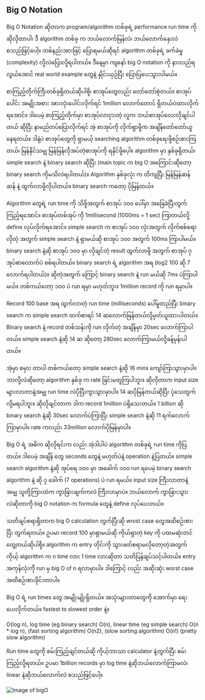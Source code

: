 ## Big O Notation

Big O Notation ဆိုတာက program/algorithm တစ်ခုရဲ့ performance run time ကိုဆိုလိုတာပါ၊ ဒီ algorithm တစ်ခု က ဘယ်လောက်မြန်လဲ၊ ဘယ်လောက်နှေးလဲစသည်ဖြင့်ပေါ့။ တစ်နည်းအားဖြင့် ပြောရမယ်ဆိုရင် algorithm တစ်ခုရဲ့ ခက်ခဲမှု (complexity) လို့လဲပြောလို့ရပါတယ်။ ဒီနေ့မှာ ကျနော် big O notation ကို နားလည်ရလွယ်အောင် real world example တွေနဲ့ နှိုင်းယှဉ်ပြီး ပြောပြပေးသွားပါမယ်။

စာကြည့်တိုက်ကြီးတစ်ခုရှိတယ်ဆိုပါစို့၊ စာအုပ်တွေလည်း တော်တော်စုံတယ်။ စာအုပ်ပေါင်း အမျိုးအစား အားလုံးပေါင်းလိုက်ရင် 1million လောက်တောင် ရှိတယ်ပဲထားလိုက်ရအောင်။ ဒါပေမဲ့ စာကြည့်တိုက်မှာ စာအုပ်လာငှားတဲ့ လူက ဘယ်စာအုပ်လေးလိုချင်ပါတယ် ဆိုပြီး နာမည်တပ်ပြောလိုက်ရင် အဲ့ စာအုပ်ကို လိုက်ရှာဖို့က အချိန်တော်တော်ယူနေရတယ်။ ဒါနဲ့ပဲ စာအုပ်တွေကို ရှာမယ့် searching algorithm တစ်ခုရေးဖို့စဉ်းစားကြတယ်၊ မြန်နိုင်သမျှ မြန်မြန်လိုအပ်တဲ့စာအုပ်ကို ရနိုင်ဖို့ပေ့ါ။ algorithm မှာ နှစ်ခုရှိတယ်၊ simple search နဲ့ binary search ဆိုပြီး (main topic က big O အကြောင်းဆိုတော့ binary search ကိုမသိလဲရပါတယ်)။
Algorithm နှစ်ခုလုံး က တိကျပြီး မြန်မြန်ဆန်ဆန် နဲ့ ထွက်လာဖို့လိုပါတယ်။ binary search ကတော့ ပိုမြန်တယ်။

Algorithm တွေရဲ့ run time ကို သိဖို့အတွက် စာအုပ် ၁၀၀ ပေါ်မှာ အခြေခံပြီးတွက်ကြည့်ရအောင်။ စာအုပ်တစ်အုပ် ကို 1millisecond (1000ms = 1 sec) ကြာတယ်လို့ define လုပ်လိုက်ရအောင်။ simple search က စာအုပ် ၁၀၀ လုံးအတွက် လိုက်စစ်စရာလိုတဲ့ အတွက် simple search နဲ့ ရှာမယ်ဆို စာအုပ် ၁၀၀ အတွက် 100ms ကြာပါမယ်။ binary search နဲ့ဆို စာအုပ် ၁၀၀ မှာ လိုချင်တဲ့ result ထွက်လာဖို့ အတွက် စာအုပ် ၇ အုပ်စာလောက်ပဲ စစ်ရပါတယ်။ binary search ရဲ့ algorithm အရ (log2 100 ဆို 7 လောက်ရပါတယ်)။ ဆိုတဲ့အတွက် ကြောင့် binary search နဲ့ run မယ်ဆို 7ms ပဲကြာပါမယ်။ တစ်ကယ်တော့ ၁၀၀ ပဲ run ရမှာ မဟုတ်ဘူး။ 1million record ကို run ရမှာပါ။

Record 100 base အရ ထွက်လာတဲ့ run time (milliseconds) ပေါ်မူတည်ပြီး binary search က simple search ထက်စာရင် 14 ဆလောက်မြန်တယ်လို့မှတ်ယူထားပါတယ်။ Binary search နဲ့ record တစ်သန်းကို run လိုက်တဲ့ အချိန်မှာ 20sec လောက်ကြာပါတယ်။ simple search နဲ့ဆို 14 ဆ ဆိုတော့ 280sec လောက်ကြာမယ်လို့ခန့်မှန်းပါတယ်။

အဲ့မှာ စမှား တာပါ  တစ်ကယ်တော့ simple search နဲ့ဆို 16 mins ကျော်ကြာသွားမှာပါ။ ဘာလို့လဲဆိုတော့ algorithm နှစ်ခု က rate ခြင်းမတူကြပါဘူး။ ဆိုလိုတာက input size များလာတာနဲ့အမျှ run time လဲပိုပြီးကွာသွားမှာပါ။ 14 ဆပိုမြန်တယ်ဆိုပြီး ပုံသေတွက်လို့မရပါဘူး။ ဆိုလိုချင်တာက ဒါက record 1million ပဲရှိသေးတယ်။ 1 billion ဆို binary search နဲ့ဆို 30sec လောက်ပဲကြာပြီး simple search နဲ့ဆို 11 ရက်လောက်ကြာမှာပါ။ rate ကလည်း 33million လောက်ပိုမြန်မှာပါ။

Big O ရဲ့ အဓိက ဆိုလိုရင်းက လည်း အဲ့ဒါပါပဲ algorithm တစ်ခုရဲ့ run time ကိုပြတယ်။ ဒါပေမဲ့ အချိန် တွေ seconds တွေနဲ့ မဟုတ်ပဲနဲ့ operation နဲ့ပြတယ်။ simple search algorithm နဲ့ဆို အုပ်ရေ ၁၀၀ မှာ အခေါက် ၁၀၀ run ရပေမဲ့ binary search algorithm နဲ့ ဆို ၇ ခေါက် (7 operations) ပဲ run ရမယ်။ input size ကြီးလာတာနဲ့ အမျှ သူတို့ကြားထဲက ကွာခြားချက်ကလဲ ကြီးလာမှာပဲ။ ဘယ်လောက် ကွာခြားသွားလဲဆိုတာကို big O notation က formula တွေနဲ့ define လုပ်ပေးတယ်။

သတိချပ်စရာရှိတာက big O calculation တွက်ပြီးဆို wrost case တွေအထိစဉ်းစားပြီး တွက်ရတယ်။ ဥပမာ record 100 မှာရှာမယ်ဆို ကိုယ်ရှာတဲ့ key ကို ပထမဆုံးတင်တွေ့တယ်ဆိုပါစို့။ algorithm က entry တိုင်းကို သွားဖတ်စရာမလိုတော့တဲ့အတွက် ကိုယ့် algorithm က n time လား 1 time လားဆိုတာ သတိပြန်ချပ်သင့်ပါတယ်။ entry အကုန်လုံးကို run မှ big O of n ရလာမှာပါ။ ဒါကြောင့် လည်း အဆိုးဆုံး worst case အထိစဉ်းစားခိုင်းတာပါ။

Big O ရဲ့ run times တွေ အမျိုးမျိုးရှိတယ်။ အသုံးများတာတွေကို အောက်မှာ ရေးပေးလိုက်တယ်။ fastest to slowest order နဲ့။

O(log n), log time (eg binary search)
O(n), linear time (eg simple search)
O(n * log n), (fast sorting algorithm)
O(n2), (slow sorting algorithm)
O(n!) (pretty slow algorithm)

Run time တွေကို စမ်းကြည့်ချင်တယ်ဆို ကိုယ့်ဘာသာ calculator နဲ့တွက်ပြီး စမ်းကြည့်လို့ရတယ်။ ဥပမာ 1billion records မှာ log time နဲ့ဆိုဘယ်လောက်ကြာမလဲ၊ linear နဲ့ဆိုဘယ်လောက်လဲ စသည်ဖြင့်ပေါ့။

![Image of bigO](https://raw.githubusercontent.com/HlaingTinHtun/Data-Structure-Algorithm-In-Burmese/master/assets/big0.png)
